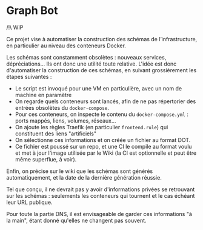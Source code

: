# Graph Bot

/!\ WIP

Ce projet vise à automatiser la construction des schémas de l’infrastructure, en particulier au niveau des conteneurs Docker.

Les schémas sont constamment obsolètes : nouveaux services, dépréciations... Ils ont donc une utilité toute relative.
L'idée est donc d'automatiser la construction de ces schémas, en suivant grossièrement les étapes suivantes :

* Le script est invoqué pour une VM en particulière, avec un nom de machine en paramètre
* On regarde quels conteneurs sont lancés, afin de ne pas répertorier des entrées obsolètes du `docker-compose`.
* Pour ces conteneurs, on inspecte le contenu du `docker-compose.yml` : ports mappés, liens, volumes, réseaux...
* On ajoute les règles Traefik (en particulier `frontend.rule`) qui constituent des liens "artificiels"
* On sélectionne ces informations et on créée un fichier au format DOT. 
* Ce fichier est poussé sur un repo, et une CI le compile au format voulu et met à jour l'image utilisée par le Wiki (la CI est optionnelle et peut être même superflue, à voir).

Enfin, on précise sur le wiki que les schémas sont générés automatiquement, et la date de la dernière génération réussie.

Tel que conçu, il ne devrait pas y avoir d'informations privées se retrouvant sur les schémas : seulements les conteneurs qui tournent et le cas échéant leur URL publique.

Pour toute la partie DNS, il est envisageable de garder ces informations "à la main", étant donné qu'elles ne changent pas souvent.
